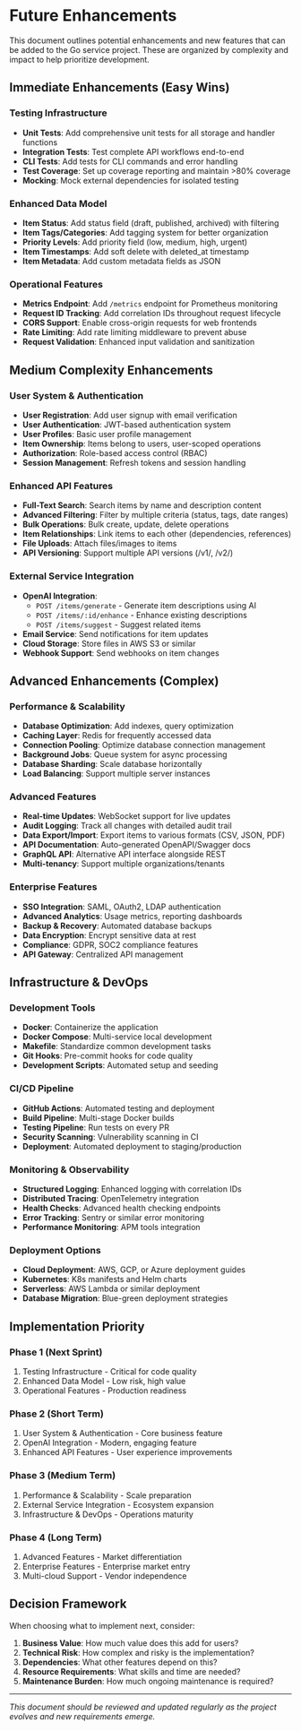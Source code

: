 # Future Enhancements

This document outlines potential enhancements and new features that can be added to the Go service project. These are organized by complexity and impact to help prioritize development.

## Immediate Enhancements (Easy Wins)

### Testing Infrastructure
- **Unit Tests**: Add comprehensive unit tests for all storage and handler functions
- **Integration Tests**: Test complete API workflows end-to-end
- **CLI Tests**: Add tests for CLI commands and error handling
- **Test Coverage**: Set up coverage reporting and maintain >80% coverage
- **Mocking**: Mock external dependencies for isolated testing

### Enhanced Data Model
- **Item Status**: Add status field (draft, published, archived) with filtering
- **Item Tags/Categories**: Add tagging system for better organization
- **Priority Levels**: Add priority field (low, medium, high, urgent)
- **Item Timestamps**: Add soft delete with deleted_at timestamp
- **Item Metadata**: Add custom metadata fields as JSON

### Operational Features
- **Metrics Endpoint**: Add `/metrics` endpoint for Prometheus monitoring
- **Request ID Tracking**: Add correlation IDs throughout request lifecycle
- **CORS Support**: Enable cross-origin requests for web frontends
- **Rate Limiting**: Add rate limiting middleware to prevent abuse
- **Request Validation**: Enhanced input validation and sanitization

## Medium Complexity Enhancements

### User System & Authentication
- **User Registration**: Add user signup with email verification
- **User Authentication**: JWT-based authentication system
- **User Profiles**: Basic user profile management
- **Item Ownership**: Items belong to users, user-scoped operations
- **Authorization**: Role-based access control (RBAC)
- **Session Management**: Refresh tokens and session handling

### Enhanced API Features
- **Full-Text Search**: Search items by name and description content
- **Advanced Filtering**: Filter by multiple criteria (status, tags, date ranges)
- **Bulk Operations**: Bulk create, update, delete operations
- **Item Relationships**: Link items to each other (dependencies, references)
- **File Uploads**: Attach files/images to items
- **API Versioning**: Support multiple API versions (/v1/, /v2/)

### External Service Integration
- **OpenAI Integration**: 
  - `POST /items/generate` - Generate item descriptions using AI
  - `POST /items/:id/enhance` - Enhance existing descriptions
  - `POST /items/suggest` - Suggest related items
- **Email Service**: Send notifications for item updates
- **Cloud Storage**: Store files in AWS S3 or similar
- **Webhook Support**: Send webhooks on item changes

## Advanced Enhancements (Complex)

### Performance & Scalability
- **Database Optimization**: Add indexes, query optimization
- **Caching Layer**: Redis for frequently accessed data
- **Connection Pooling**: Optimize database connection management
- **Background Jobs**: Queue system for async processing
- **Database Sharding**: Scale database horizontally
- **Load Balancing**: Support multiple server instances

### Advanced Features
- **Real-time Updates**: WebSocket support for live updates
- **Audit Logging**: Track all changes with detailed audit trail
- **Data Export/Import**: Export items to various formats (CSV, JSON, PDF)
- **API Documentation**: Auto-generated OpenAPI/Swagger docs
- **GraphQL API**: Alternative API interface alongside REST
- **Multi-tenancy**: Support multiple organizations/tenants

### Enterprise Features
- **SSO Integration**: SAML, OAuth2, LDAP authentication
- **Advanced Analytics**: Usage metrics, reporting dashboards
- **Backup & Recovery**: Automated database backups
- **Data Encryption**: Encrypt sensitive data at rest
- **Compliance**: GDPR, SOC2 compliance features
- **API Gateway**: Centralized API management

## Infrastructure & DevOps

### Development Tools
- **Docker**: Containerize the application
- **Docker Compose**: Multi-service local development
- **Makefile**: Standardize common development tasks
- **Git Hooks**: Pre-commit hooks for code quality
- **Development Scripts**: Automated setup and seeding

### CI/CD Pipeline
- **GitHub Actions**: Automated testing and deployment
- **Build Pipeline**: Multi-stage Docker builds
- **Testing Pipeline**: Run tests on every PR
- **Security Scanning**: Vulnerability scanning in CI
- **Deployment**: Automated deployment to staging/production

### Monitoring & Observability
- **Structured Logging**: Enhanced logging with correlation IDs
- **Distributed Tracing**: OpenTelemetry integration
- **Health Checks**: Advanced health checking endpoints
- **Error Tracking**: Sentry or similar error monitoring
- **Performance Monitoring**: APM tools integration

### Deployment Options
- **Cloud Deployment**: AWS, GCP, or Azure deployment guides
- **Kubernetes**: K8s manifests and Helm charts
- **Serverless**: AWS Lambda or similar deployment
- **Database Migration**: Blue-green deployment strategies

## Implementation Priority

### Phase 1 (Next Sprint)
1. Testing Infrastructure - Critical for code quality
2. Enhanced Data Model - Low risk, high value
3. Operational Features - Production readiness

### Phase 2 (Short Term)
1. User System & Authentication - Core business feature
2. OpenAI Integration - Modern, engaging feature
3. Enhanced API Features - User experience improvements

### Phase 3 (Medium Term)
1. Performance & Scalability - Scale preparation
2. External Service Integration - Ecosystem expansion
3. Infrastructure & DevOps - Operations maturity

### Phase 4 (Long Term)
1. Advanced Features - Market differentiation
2. Enterprise Features - Enterprise market entry
3. Multi-cloud Support - Vendor independence

## Decision Framework

When choosing what to implement next, consider:

1. **Business Value**: How much value does this add for users?
2. **Technical Risk**: How complex and risky is the implementation?
3. **Dependencies**: What other features depend on this?
4. **Resource Requirements**: What skills and time are needed?
5. **Maintenance Burden**: How much ongoing maintenance is required?

---

*This document should be reviewed and updated regularly as the project evolves and new requirements emerge.*